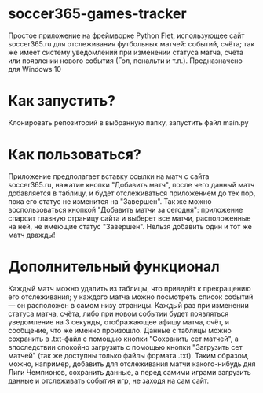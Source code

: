 # soccer365-games-tracker
Простое приложение на фреймворке Python Flet, использующее сайт soccer365.ru для отслеживания футбольных матчей: событий, счёта; так же имеет систему уведомлений при изменении статуса матча, счёта или появлении нового события (Гол, пенальти и т.п.).
Предназначено для Windows 10

# Как запустить?
Клонировать репозиторий в выбранную папку, запустить файл main.py

# Как пользоваться?
Приложение предполагает вставку ссылки на матч с сайта soccer365.ru, нажатие кнопки "Добавить матч", после чего данный матч добавляется в таблицу, и будет отслеживаться приложением до тех пор, пока его статус не изменится на "Завершен".
Так же можно воспользоваться кнопкой "Добавить матчи за сегодня": приложение спарсит главную страницу сайта и выберет все матчи, расположенные на ней, не имеющие статус "Завершен".
Нельзя добавить один и тот же матч дважды!

# Дополнительный функционал
Каждый матч можно удалить из таблицы, что приведёт к прекращению его отслеживания; у каждого матча можно посмотреть список событий — он расположен в самом низу страницы.
Каждый раз при изменении статуса матча, счёта, либо при новом событии будет появляться уведомление на 3 секунды, отображающее афишу матча, счёт, и сообщение, что же именно произошло.
Данные с таблицы можно сохранить в .txt-файл с помощью кнопки "Сохранить сет матчей", а впоследствии спокойно загрузить с помощью кнопки "Загрузить сет матчей" (так же доступны только файлы формата .txt).
Таким образом, можно, например, добавить для отслеживания матчи какого-нибудь дня Лиги Чемпионов, сохранить данные, а перед самими играми загрузить данные и отслеживать события игр, не заходя на сам сайт.  

